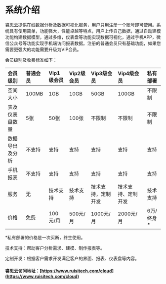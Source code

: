 # 系统介绍

[睿思云](https://www.ruisitech.com/cloud)提供在线数据分析及数据可视化服务，用户只用注册一个账号即可使用。系统具有使用简单，功能强大，性能卓越等特点，用户上传自己数据，通过自动建模功能构建数据模型，通过多维，仪表盘等功能实现数据可视化，通过手机APP，微信公众号等功能实现手机端访问报表数据。注册的普通会员只有基础功能，如果您需要更强大的功能需要升级为VIP会员。

会员级别及收费标准如下：

| 会员级别 | 普通会员 | Vip1级会员 | Vip2级会员 | Vip3级会员 | Vip4级会员 | 私有部署 |
| :--- | :--- | :--- | :--- | :--- | :--- | :--- |
| 空间大小 | 100MB | 1GB | 10GB | 50GB | 100GB | 不限制 |
| 表及仪表盘数量 | 5张 | 50张 | 100张 | 不限制 | 不限制 | 不限制 |
| 数据导出及分析 | 不支持 | 支持 | 支持 | 支持 | 支持 | 支持 |
| 手机报表 | 不支持 | 支持 | 支持 | 支持 | 支持 | 支持 |
| 服务 | 无 | 技术支持 | 技术支持 | 技术支持，定制开发 | 技术支持、定制开发 | 技术支持 |
| 价格 | 免费 | 100元/月 | 500元/月 | 1000元/月 | 2000元/月 | 6万/终身\* |

\*私有部署的价格是一次买断，终生使用。

技术支持：帮助客户分析需求、建模、制作报表等。

定制开发：根据客户需求开发满足客户的界面、报表、仪表盘等内容。

#### 睿思云访问地址：[https://www.ruisitech.com/cloud](https://www.ruisitech.com/cloud)



